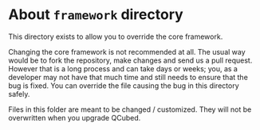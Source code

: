# About `framework` directory

This directory exists to allow you to override the core framework.

Changing the core framework is not recommended at all. The usual way would be to fork the repository, make changes and send us a pull request. However that is a long process and can take days or weeks; you, as a developer may not have that much time and still needs to ensure that the bug is fixed. You can override the file causing the bug in this directory safely.

Files in this folder are meant to be changed / customized. They will not be overwritten
when you upgrade QCubed.

